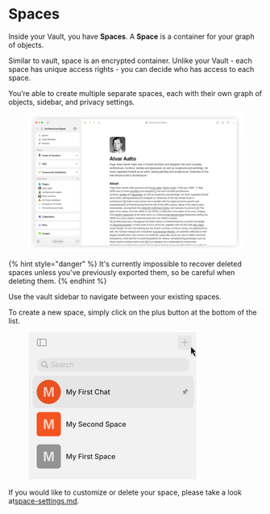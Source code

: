 # Spaces

Inside your Vault, you have **Spaces**. A **Space** is a container for your graph of objects.

Similar to vault, space is an encrypted container. Unlike your Vault - each space has unique access rights - you can decide who has access to each space.

You’re able to create multiple separate spaces, each with their own graph of objects, sidebar, and privacy settings.

<figure><img src="../../.gitbook/assets/space.png" alt=""><figcaption></figcaption></figure>

{% hint style="danger" %}
It's currently impossible to recover deleted spaces unless you've previously exported them, so be careful when deleting them.
{% endhint %}

Use the vault sidebar to navigate between your existing spaces.

To create a new space, simply click on the plus button at the bottom of the list.

<figure><img src="../../.gitbook/assets/image (47).png" alt="" width="333"><figcaption></figcaption></figure>

If you would like to customize or delete your space, please take a look at[space-settings.md](../../advanced/settings/space-settings.md "mention").
